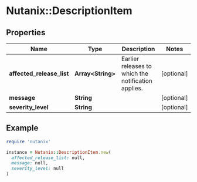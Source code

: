 # Nutanix::DescriptionItem

## Properties

| Name | Type | Description | Notes |
| ---- | ---- | ----------- | ----- |
| **affected_release_list** | **Array&lt;String&gt;** | Earlier releases to which the notification applies. | [optional] |
| **message** | **String** |  | [optional] |
| **severity_level** | **String** |  | [optional] |

## Example

```ruby
require 'nutanix'

instance = Nutanix::DescriptionItem.new(
  affected_release_list: null,
  message: null,
  severity_level: null
)
```

